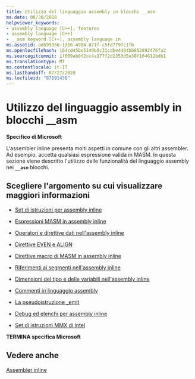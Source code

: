 ```yaml
---
title: Utilizzo del linguaggio assembly in blocchi __asm
ms.date: 08/30/2018
helpviewer_keywords:
- assembly language [C++], features
- assembly language [C++]
- __asm keyword [C++], assembly language in
ms.assetid: ad699356-1d16-4984-871f-c5fd7797c1fb
ms.openlocfilehash: 164cd45be5149b0c31cdbe4484bb852892476fa2
ms.sourcegitcommit: 1f009ab0f2cc4a177f2d1353d5a38f164612bdb1
ms.translationtype: MT
ms.contentlocale: it-IT
ms.lasthandoff: 07/27/2020
ms.locfileid: "87191436"
---
```

# <a name="using-assembly-language-in-__asm-blocks"></a>Utilizzo del linguaggio assembly in blocchi __asm

**Specifico di Microsoft**

L'assembler inline presenta molti aspetti in comune con gli altri assembler. Ad esempio, accetta qualsiasi espressione valida in MASM. In questa sezione viene descritto l'utilizzo delle funzionalità del linguaggio assembly nei **`__asm`** blocchi.

## <a name="what-do-you-want-to-know-more-about"></a>Scegliere l'argomento su cui visualizzare maggiori informazioni

- [Set di istruzioni per assembly inline](../../assembler/inline/instruction-set-for-inline-assembly.md)

- [Espressioni MASM in assembly inline](../../assembler/inline/masm-expressions-in-inline-assembly.md)

- [Operatori e direttive dati nell'assembly inline](../../assembler/inline/data-directives-and-operators-in-inline-assembly.md)

- [Direttive EVEN e ALIGN](../../assembler/inline/even-and-align-directives.md)

- [Direttive macro di MASM in assembly inline](../../assembler/inline/masm-macro-directives-in-inline-assembly.md)

- [Riferimenti ai segmenti nell'assembly inline](../../assembler/inline/segment-references-in-inline-assembly.md)

- [Dimensioni del tipo e delle variabili nell'assembly inline](../../assembler/inline/type-and-variable-sizes-in-inline-assembly.md)

- [Commenti in linguaggio assembly](../../assembler/inline/assembly-language-comments.md)

- [La pseudoistruzione _emit](../../assembler/inline/emit-pseudoinstruction.md)

- [Debug ed elenchi per assembly inline](../../assembler/inline/debugging-and-listings-for-inline-assembly.md)

- [Set di istruzioni MMX di Intel](../../assembler/inline/intel-s-mmx-instruction-set.md)

**TERMINA specifica Microsoft**

## <a name="see-also"></a>Vedere anche

[Assembler inline](../../assembler/inline/inline-assembler.md)<br/>
